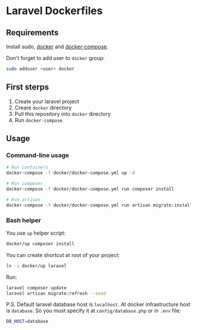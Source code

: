 # Laravel Dockerfiles

## Requirements
Install sudo, [docker](https://docs.docker.com/engine/installation/) and [docker-compose](https://docs.docker.com/compose/install/).

Don't forget to add user to `docker` group:
```bash
sudo adduser <user> docker
```

## First sterps
1. Create your laravel project
2. Creare `docker` directory
3. Pull this repository into `docker` directory
4. Run `docker-compose`

## Usage
### Command-line usage
```bash
# Run containers
docker-compose -f docker/docker-compose.yml up -d

# Run composer
docker-compose -f docker/docker-compose.yml run composer install

# Run artisan
docker-compose -f docker/docker-compose.yml run artisan migrate:install
```

### Bash helper
You use `up` helper script:
```bash
docker/up composer install
```

You can create shortcut at root of your project:
```bash
ln -s docker/up laravel
```

Run:
```bash
laravel composer update
laravel artisan migrate:refresh --seed
```

P.S. Default laravel database host is `localhost`. At docker infrastructure host is `database`. 
So you must specify it at `config/database.php` or in `.env` file:
```bash
DB_HOST=database
```